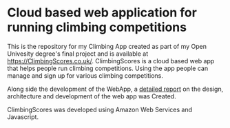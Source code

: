# Cloud based web application for running climbing competitions
This is the repository for my Climbing App created as part of my Open Univesity degree's final project and is available at https://ClimbingScores.co.uk/. ClimbingScores is a cloud based web app that helps people run climbing competitions. Using the app people can manage and sign up for various climbing competitions.

Along side the development of the WebApp, a [detailed report](https://docs.google.com/document/d/1uamDZQuOTYKOEaFLjbP08_cXO5DjEBn4xAHfFiU47V4/edit?usp=sharing)
 on the design, architecture and development of the web app was Created.

ClimbingScores was developed using Amazon Web Services and Javascript.

